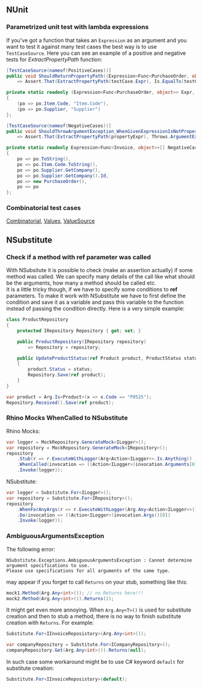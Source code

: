 ## NUnit

### Parametrized unit test with lambda expressions
If you've got a function that takes an `Expression` as an argument and you want to test it against many test cases the best way is to use `TestCaseSource`. Here you can see an example of a positive and negative tests for *ExtractPropertyPath* function:
```csharp
[TestCaseSource(nameof(PositiveCases))]
public void ShouldReturnPropertyPath((Expression<Func<PurchaseOrder, object>> Expr, string Result) testCase)
    => Assert.That(ExtractPropertyPath(testCase.Expr), Is.EqualTo(testCase.Result));

private static readonly (Expression<Func<PurchaseOrder, object>> Expr, string Result)[] PositiveCases =
{
    (po => po.Item.Code, "Item.Code"),
    (po => po.Supplier, "Supplier")
};

[TestCaseSource(nameof(NegativeCases))]
public void ShouldThrowArgumentException_WhenGivenExpressionIsNotPropertyAccess(Expression<Func<PurchaseOrder, object>> propertyExpr)
    => Assert.That(ExtractPropertyPath(propertyExpr), Throws.ArgumentException);

private static readonly Expression<Func<Invoice, object>>[] NegativeCases =
{
    po => po.ToString(),
    po => po.Item.Code.ToString(),
    po => po.Supplier.GetCompany(),
    po => po.Supplier.GetCompany().Id,
    po => new PurchaseOrder(),
    po => po
};
```

### Combinatorial test cases
[Combinatorial](https://docs.nunit.org/articles/nunit/writing-tests/attributes/combinatorial.html), [Values](https://docs.nunit.org/articles/nunit/writing-tests/attributes/values.html), [ValueSource](https://docs.nunit.org/articles/nunit/writing-tests/attributes/valuesource.html)

## NSubstitute

### Check if a method with ref parameter was called
With NSubsitute it is possible to check (make an assertion actually) if some method was called. We can specify many details of the call like what should be the arguments, how many a method should be called etc.<br />
It is a little tricky though, if we have to specify some conditions to **ref** parameters. To make it work with NSubstitute we have to first define the condition and save it as a variable and pass this variable to the function instead of passing the condition directly. Here is a very simple example:
```csharp
class ProductRepository
{
    protected IRepository Repository { get; set; }

    public ProductRepository(IRepository repository)
        => Repository = repository;

    public UpdateProductStatus(ref Product product, ProductStatus status)
    {
        product.Status = status;
        Repository.Save(ref product);
    }
}

var product = Arg.Is<Product>(x => x.Code == "P0525");
Repository.Received().Save(ref product);
```

### Rhino Mocks WhenCalled to NSubstitute
Rhino Mocks:
```csharp
var logger = MockRepository.GenerateMock<ILogger>();
var repository = MockRepository.GenerateMock<IRepository>();
repository
    .Stub(r => r.ExecuteWithLogger(Arg<Action<ILogger>>.Is.Anything))
    .WhenCalled(invocation => ((Action<ILogger>)invocation.Arguments[0])
    .Invoke(logger));
```
NSubstitute:
```csharp
var logger = Substitute.For<ILogger>();
var repository = Substitute.For<IRepository>();
repository
    .WhenForAnyArgs(r => r.ExecuteWithLogger(Arg.Any<Action<ILogger>>()))
    .Do(invocation => ((Action<ILogger>)invocation.Args()[0])
    .Invoke(logger));
```

### AmbiguousArgumentsException
The following error:
```
NSubstitute.Exceptions.AmbiguousArgumentsException : Cannot determine argument specifications to use.
Please use specifications for all arguments of the same type.
```
may appear if you forget to call `Returns` on your stub, something like this:
```csharp
mock1.Method(Arg.Any<int>()); // no Returns here!!!
mock2.Method(Arg.Any<int>()).Returns(1);
```
It might get even more annoying. When `Arg.Any<T>()` is used for substitute creation and then to stub a method, there is no way to finish substitute creation with `Returns`. For example:
```csharp
Substitute.For<IInvoiceReposistory>(Arg.Any<int>());

var companyRepository = Substitute.For<ICompanyRepository>();
companyRepository.Get(Arg.Any<int>()).Returns(null);
```
In such case some workaround might be to use C# keyword `default` for substitute creation:
```csharp
Substitute.For<IInvoiceReposistory>(default);
```
